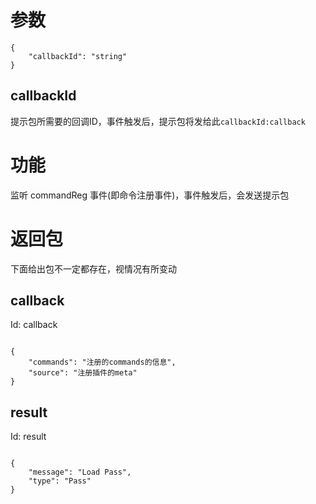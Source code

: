# 参数
```
{
    "callbackId": "string"
}
```
## callbackId
提示包所需要的回调ID，事件触发后，提示包将发给此```callbackId:callback```
# 功能
监听 commandReg 事件(即命令注册事件)，事件触发后，会发送提示包
# 返回包
下面给出包不一定都存在，视情况有所变动

## callback
Id: callback

```

{
    "commands": "注册的commands的信息",
    "source": "注册插件的meta"
}

```
## result
Id: result

```

{
    "message": "Load Pass",
    "type": "Pass"
}

```
